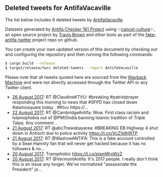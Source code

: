 ## Deleted tweets for AntifaVacaville

The list below includes 6 deleted tweets by
[AntifaVacaville](https://twitter.com/AntifaVacaville).



Datasets generated by [Antifa Checker 161 Project](https://twitter.com/antifacheck161) using ✨[cancel-culture](https://github.com/travisbrown/cancel-culture)✨, an open source project by 
[Travis Brown](https://twitter.com/travisbrown) and other tools as part of the 
[fake-antifa-twitter](https://github.com/antifacheck161/fake-antifa-twitter) project repo on github.

You can create your own updated version of this document by checking out and configuring the
repository and then running the following commands:

```bash
$ cargo build --release
$ target/release/twcc deleted-tweets --report AntifaVacaville
```

Please note that all tweets quoted here are sourced from the
[Wayback Machine](https://web.archive.org) and were not directly accessed through the Twitter API or
any Twitter client.

* [26 August 2017](https://web.archive.org/web/20170826162308/https://twitter.com/AntifaVacaville/status/901480139741057024): RT @ClaudineKTVU: #breaking #patriotprayer responding this morning to news that #SFPD has closed down #alamosquare today .   #Ktvu https://… <!--901480139741057024-->
* [22 August 2017](https://web.archive.org/web/20170822125618/https://twitter.com/AntifaVacaville/status/899978536961703936): RT @CambridgeAntifa: Wow. First class racism and Islamophobia out of @PMOIndia banning Islamic tradition of Triple Talaq. Any comment…  <!--899978536961703936-->
* [21 August 2017](https://web.archive.org/web/20170821221740/https://twitter.com/AntifaVacaville/status/899757421651869696): RT @abc7newsbayarea: #BREAKING EB Highway 4 shut down in Antioch due to police activity https://t.co/VcZVdh9tTP <!--899757421651869696-->
* [21 August 2017](https://web.archive.org/web/20170821001016/https://twitter.com/AntifaVacaville/status/899423370512539648): RT @WashoeANTIFA: This is a fake account controlled by a Sean Hannity fan that will never get hacked because it has no followers &amp; no…  <!--899423370512539648-->
* [20 August 2017](https://web.archive.org/web/20170820225101/https://twitter.com/AntifaVacaville/status/899403426596925440): Transphobic https://t.co/pjsmWroWzZ <!--899403426596925440-->
* [20 August 2017](https://web.archive.org/web/20170820183618/https://twitter.com/AntifaVacaville/status/899339325040607232): RT @VermontAntifa: It's 2017 people. I really don't think this is an issue any longer. We've normalized "assassinate the President" jo…  <!--899339325040607232-->
